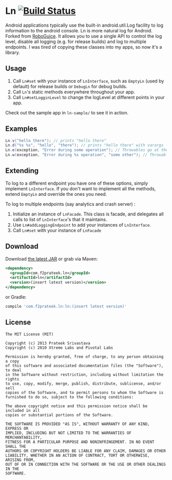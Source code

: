Ln [![Build Status](https://travis-ci.org/f2prateek/ln.png)](https://travis-ci.org/f2prateek/ln)
==============

Android applications typically use the built-in android.util.Log facility to log information to the android console.
Ln is more natural log for Android. Forked from [RoboGuice](1).
It allows you to use a single API to control the log level, disable all logging (e.g. for release builds) and log to multiple endpoints.
I was tired of copying these classes into my apps, so now it's a library.

Usage
--------------

 1. Call `Ln#set` with your instance of `LnInterface`, such as `EmptyLn` (used by default) for release builds or `DebugLn` for debug builds.
 2. Call `Ln`'s static methods everywhere throughout your app.
 3. Call `Ln#setLogginLevel` to change the logLevel at different points in your app.

Check out the sample app in `ln-sample/` to see it in action.

Examples
--------------

```java
Ln.v("hello there"); // prints "hello there"
Ln.d("%s %s", "hello", "there"); // prints "hello there" with varargs
Ln.e(exception, "Error during some operation"); // Throwables go at the FRONT!
Ln.w(exception, "Error during %s operation", "some other"); // Throwables and varargs
```

Extending
-------------

To log to a different endpoint you have one of these options, simply implement `LnInterface`. If you don't want to implement all the methods, extend `EmptyLn` and override the ones you need.

To log to multiple endpoints (say analytics and crash server) :
 1. Initialize an instance of `LnFacade`. This class is facade, and delegates all calls to list of `LnInterface`'s that it maintains.
 2. Use `Ln#addLoggingEndpoint` to add your instances of `LnInterface`.
 3. Call `Ln#set` with your instance of `LnFacade`

Download
--------

Download [the latest JAR][1] or grab via Maven:

```xml
<dependency>
  <groupId>com.f2prateek.ln</groupId>
  <artifactId>ln</artifactId>
  <version>(insert latest version)</version>
</dependency>
```
or Gradle:
```groovy
compile 'com.f2prateek.ln:ln:(insert latest version)'
```


License
-------

    The MIT License (MIT)

    Copyright (c) 2013 Prateek Srivastava
    Copyright (c) 2010 Xtreme Labs and Pivotal Labs

    Permission is hereby granted, free of charge, to any person obtaining a copy
    of this software and associated documentation files (the "Software"), to deal
    in the Software without restriction, including without limitation the rights
    to use, copy, modify, merge, publish, distribute, sublicense, and/or sell
    copies of the Software, and to permit persons to whom the Software is
    furnished to do so, subject to the following conditions:

    The above copyright notice and this permission notice shall be included in all
    copies or substantial portions of the Software.

    THE SOFTWARE IS PROVIDED "AS IS", WITHOUT WARRANTY OF ANY KIND, EXPRESS OR
    IMPLIED, INCLUDING BUT NOT LIMITED TO THE WARRANTIES OF MERCHANTABILITY,
    FITNESS FOR A PARTICULAR PURPOSE AND NONINFRINGEMENT. IN NO EVENT SHALL THE
    AUTHORS OR COPYRIGHT HOLDERS BE LIABLE FOR ANY CLAIM, DAMAGES OR OTHER
    LIABILITY, WHETHER IN AN ACTION OF CONTRACT, TORT OR OTHERWISE, ARISING FROM,
    OUT OF OR IN CONNECTION WITH THE SOFTWARE OR THE USE OR OTHER DEALINGS IN THE
    SOFTWARE.


 [1]: http://repository.sonatype.org/service/local/artifact/maven/redirect?r=central-proxy&g=com.f2prateek.ln&a=ln&v=LATEST
 [2]: https://code.google.com/p/roboguice/wiki/Logging